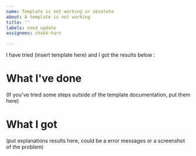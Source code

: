 ```yaml
---
name: Template is not working or obsolete
about: A template is not working
title: ''
labels: need update
assignees: zhakk-harn

---
```


I have tried (insert template here) and I got the results below :

# What I've done
(If you've tried some steps outside of the template documentation, put them here)

# What I got
(put explanations results here, could be a error messages or a screenshot of the problem)

